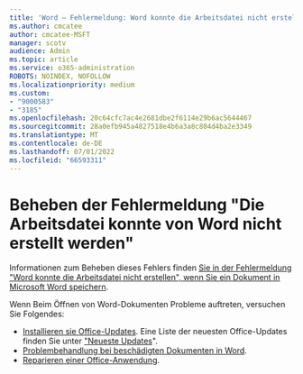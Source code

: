 ```yaml
---
title: 'Word – Fehlermeldung: Word konnte die Arbeitsdatei nicht erstellen'
ms.author: cmcatee
author: cmcatee-MSFT
manager: scotv
audience: Admin
ms.topic: article
ms.service: o365-administration
ROBOTS: NOINDEX, NOFOLLOW
ms.localizationpriority: medium
ms.custom:
- "9000583"
- "3185"
ms.openlocfilehash: 20c64cfc7ac4e2681dbe2f6114e29b6ac5644467
ms.sourcegitcommit: 28a0efb945a4827518e4b6a3a8c804d4ba2e3349
ms.translationtype: MT
ms.contentlocale: de-DE
ms.lasthandoff: 07/01/2022
ms.locfileid: "66593311"
---
```

# <a name="resolve-the-word-could-not-create-the-work-file-error-message"></a>Beheben der Fehlermeldung "Die Arbeitsdatei konnte von Word nicht erstellt werden"

Informationen zum Beheben dieses Fehlers finden [Sie in der Fehlermeldung "Word konnte die Arbeitsdatei nicht erstellen", wenn Sie ein Dokument in Microsoft Word speichern](https://docs.microsoft.com/office/troubleshoot/word/word-could-not-create-the-work-file).

Wenn Beim Öffnen von Word-Dokumenten Probleme auftreten, versuchen Sie Folgendes:

- [Installieren sie Office-Updates](https://support.microsoft.com/office/install-office-updates-2ab296f3-7f03-43a2-8e50-46de917611c5). Eine Liste der neuesten Office-Updates finden Sie unter ["Neueste Updates](https://docs.microsoft.com/officeupdates/office-updates-msi)".
- [Problembehandlung bei beschädigten Dokumenten in Word](https://docs.microsoft.com/office/troubleshoot/word/damaged-documents-in-word).
- [Reparieren einer Office-Anwendung](https://support.microsoft.com/office/repair-an-office-application-7821d4b6-7c1d-4205-aa0e-a6b40c5bb88b).